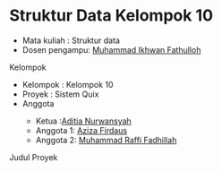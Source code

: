 # Struktur Data Kelompok 10
<ul>
<li>Mata kuliah : Struktur data</li>
<li>Dosen pengampu: <a href="https://github.com/Muhammad-Ikhwan-Fathulloh">Muhammad Ikhwan Fathulloh<a></li>
</ul> 

Kelompok 
<ul>
<li>Kelompok : Kelompok 10</li>
<li>Proyek : Sistem Quix</li>
<li>Anggota</li>
<ul>
<li>Ketua :<a href=" ">Aditia Nurwansyah</a></li>
<li>Anggota 1: <a href=" ">Aziza Firdaus</a></li>
<li>Anggota 2: <a href=" ">Muhammad Raffi Fadhillah</a></li> 
</ul> 
</ul> 

Judul Proyek 
